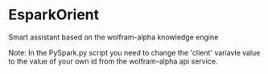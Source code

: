 # EsparkOrient
Smart assistant based on the wolfram-alpha knowledge engine

Note:
In the PySpark.py script you need to change the 'client' variavle value
to the value of your own id from the wolfram-alpha api service.
